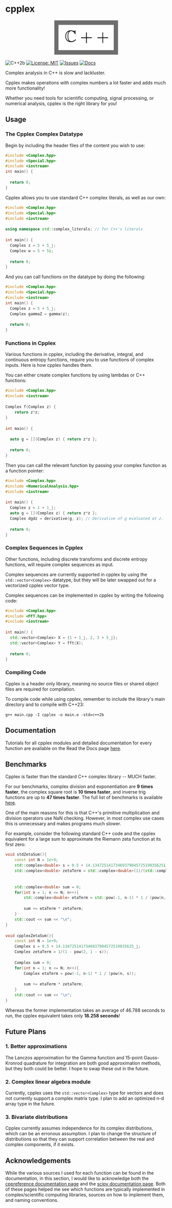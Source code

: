 # cpplex

<p align="center">
  <kbd><img src="https://github.com/novak-99/cpplex/blob/main/logo.png?raw=true"/></kbd>
</p>

![C++2b](https://img.shields.io/badge/C++-2023%20(2b)-blue.svg)
[![License: MIT](https://img.shields.io/badge/License-MIT-yellow.svg)](https://opensource.org/licenses/MIT)
[![Issues](https://img.shields.io/badge/issues-0%20open-red)](https://github.com/novak-99/cpplex/issues)
[![Docs](https://img.shields.io/badge/docs-rtd-green)](https://cpplex.readthedocs.io/en/latest/)

Complex analysis in C++ is slow and lackluster.

Cpplex makes operations with complex numbers a lot faster and adds much more functionality!

Whether you need tools for scientific computing, signal processing, or numerical analysis, cpplex is the right library for you!

## Usage  

### The Cpplex Complex Datatype

Begin by including the header files of the content you wish to use:

```cpp
#include <Complex.hpp>
#include <Special.hpp>
#include <iostream>
int main() {

  return 0;
}
```

Cpplex allows you to use standard C++ complex literals, as well as our own:

```cpp
#include <Complex.hpp>
#include <Special.hpp>
#include <iostream>

using namespace std::complex_literals; // for C++'s literals

int main() {
  Complex z = 5 + 5_j;
  Complex w = 5 + 5i;

  return 0;
}
```

And you can call functions on the datatype by doing the following:

```cpp
#include <Complex.hpp>
#include <Special.hpp>
#include <iostream>
int main() {
  Complex z = 5 + 5_j;
  Complex gammaZ = gamma(z);

  return 0;
}
```

### Functions in Cpplex

Various functions in cpplex, including the derivative, integral, and continuous entropy functions, require you to use functions of complex inputs. Here is how cpplex handles them.

You can either create complex functions by using lambdas or C++ functions:

```cpp
#include <Complex.hpp>
#include <iostream>

Complex f(Complex z) {
    return z*z; 
}

int main() {

  auto g = [](Complex z) { return z*z };

  return 0;
}
```

Then you can call the relevant function by passing your complex function as a function pointer:

```cpp
#include <Complex.hpp>
#include <NumericalAnalysis.hpp>
#include <iostream>

int main() {
  Complex z = 1 + 1_j;
  auto g = [](Complex z) { return z*z };
  Complex dgdz = derivative(g, z); // Derivative of g evaluated at z.

  return 0;
}
```

### Complex Sequences in Cpplex

Other functions, including discrete transforms and discrete entropy functions, will require complex sequences as input. 

Complex sequences are currently supported in cpplex by using the ```std::vector<Complex>``` datatype, but they will be later swapped out for a vectorized cpplex vector type. 

Complex sequences can be implemented in cpplex by writing the following code:

```cpp
#include <Complex.hpp>
#include <FFT.hpp>
#include <iostream>

int main() {
  std::vector<Complex> X = {1 + 1_j, 2, 3 + 5_j};
  std::vector<Complex> Y = fft(X);

  return 0;
}
```

### Compiling Code

Cpplex is a header only library, meaning no source files or shared object files are required for compilation.

To compile code while using cpplex, remember to include the library's main directory and to compile with C++23:

```g++ main.cpp -I cpplex -o main.o -std=c++2b```

## Documentation

Tutorials for all cpplex modules and detailed documentation for every function are available on the Read the Docs page [here](https://cpplex.readthedocs.io/en/latest/).

## Benchmarks

Cpplex is faster than the standard C++ complex library -- MUCH faster.

For our benchmarks, complex division and exponentiation are **9 times faster**, the complex square root is **10 times faster**, and inverse trig functions are up to **47 times faster**. The full list of benchmarks is available [here](https://cpplex.readthedocs.io/en/latest/Benchmarks/Complex.html).

One of the main reasons for this is that C++'s primitive multiplication and division operators use NaN checking. However, in most complex use cases this is unnecessary and makes programs much slower.

For example, consider the following standard C++ code and the cpplex equivalent for a large sum to approximate the Riemann zeta function at its first zero:
```cpp
void stdZetaSum(){
    const int N = 1e+9;
    std::complex<double> s = 0.5 + 14.1347251417346937904572519835625i;
    std::complex<double> zetaTerm = std::complex<double>(1)/(std::complex<double>(1) - pow(2, std::complex<double>(1) - s));


    std::complex<double> sum = 0; 
    for(int n = 1; n <= N; n++){
        std::complex<double> etaTerm = std::pow(-1, n-1) * 1 / (pow(n, s));

        sum += etaTerm * zetaTerm;
    }
    std::cout << sum << "\n";
}

void cpplexZetaSum(){
    const int N = 1e+9;
    Complex s = 0.5 + 14.1347251417346937904572519835625_j;
    Complex zetaTerm = 1/(1 - pow(2, 1 - s));

    Complex sum = 0; 
    for(int n = 1; n <= N; n++){
        Complex etaTerm = pow(-1, n-1) * 1 / (pow(n, s));

        sum += etaTerm * zetaTerm;
    }
    std::cout << sum << "\n";
}
```
Whereas the former implementation takes an average of 46.788 seconds to run, the cpplex equivalent takes only **18.258 seconds**!

## Future Plans 

### 1. Better approximations 

The Lanczos approximation for the Gamma function and 15-point Gauss-Kronrod quadrature for integration are both good approximation methods, but they both could be better. I hope to swap these out in the future.

### 2. Complex linear algebra module

Currently, cpplex uses the `std::vector<Complex>` type for vectors and does not currently support a complex matrix type. I plan to add an optimized n-d array type in the future.

### 3. Bivariate distributions

Cpplex currently assumes independence for its complex distributions, which can be an erronous assumption. I plan to change the structure of distributions so that they can support correlation between the real and complex components, if it exists.

## Acknowledgements

While the various sources I used for each function can be found in the documentation, in this section, I would like to acknowledge both the [cppreference documentation page](cppreference.com) and the [scipy documentation page](https://docs.scipy.org/doc/scipy/reference/index.html#scipy-api). Both of these pages helped me see which functions are typically implemented in complex/scientific computing libraries, sources on how to implement them, and naming conventions.
